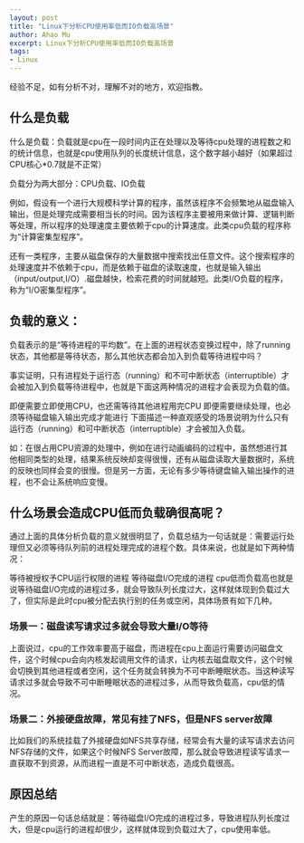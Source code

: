 ```yaml
---
layout: post
title: "Linux下分析CPU使用率低而IO负载高场景"
author: Ahao Mu
excerpt: Linux下分析CPU使用率低而IO负载高场景
tags:
- Linux
---
```


经验不足，如有分析不对，理解不对的地方，欢迎指教。

## 什么是负载
什么是负载：负载就是cpu在一段时间内正在处理以及等待cpu处理的进程数之和的统计信息，也就是cpu使用队列的长度统计信息，这个数字越小越好（如果超过CPU核心*0.7就是不正常）

负载分为两大部分：CPU负载、IO负载

例如，假设有一个进行大规模科学计算的程序，虽然该程序不会频繁地从磁盘输入输出，但是处理完成需要相当长的时间。因为该程序主要被用来做计算、逻辑判断等处理，所以程序的处理速度主要依赖于cpu的计算速度。此类cpu负载的程序称为“计算密集型程序”。

还有一类程序，主要从磁盘保存的大量数据中搜索找出任意文件。这个搜索程序的处理速度并不依赖于cpu，而是依赖于磁盘的读取速度，也就是输入输出（input/output,I/O）.磁盘越快，检索花费的时间就越短。此类I/O负载的程序，称为“I/O密集型程序”。

## 负载的意义：

负载表示的是“等待进程的平均数”。在上面的进程状态变换过程中，除了running状态，其他都是等待状态，那么其他状态都会加入到负载等待进程中吗？

事实证明，只有进程处于运行态（running）和不可中断状态（interruptible）才会被加入到负载等待进程中，也就是下面这两种情况的进程才会表现为负载的值。

即便需要立即使用CPU，也还需等待其他进程用完CPU
即便需要继续处理，也必须等待磁盘输入输出完成才能进行
下面描述一种直观感受的场景说明为什么只有运行态（running）和可中断状态（interruptible）才会被加入负载。

如：在很占用CPU资源的处理中，例如在进行动画编码的过程中，虽然想进行其他相同类型的处理，结果系统反映却变得很慢，还有从磁盘读取大量数据时，系统的反映也同样会变的很慢。但是另一方面，无论有多少等待键盘输入输出操作的进程，也不会让系统响应变慢。

## 什么场景会造成CPU低而负载确很高呢？

通过上面的具体分析负载的意义就很明显了，负载总结为一句话就是：需要运行处理但又必须等待队列前的进程处理完成的进程个数。具体来说，也就是如下两种情况：

等待被授权予CPU运行权限的进程
等待磁盘I/O完成的进程
cpu低而负载高也就是说等待磁盘I/O完成的进程过多，就会导致队列长度过大，这样就体现到负载过大了，但实际是此时cpu被分配去执行别的任务或空闲，具体场景有如下几种。

### 场景一：磁盘读写请求过多就会导致大量I/O等待
上面说过，cpu的工作效率要高于磁盘，而进程在cpu上面运行需要访问磁盘文件，这个时候cpu会向内核发起调用文件的请求，让内核去磁盘取文件，这个时候会切换到其他进程或者空闲，这个任务就会转换为不可中断睡眠状态。当这种读写请求过多就会导致不可中断睡眠状态的进程过多，从而导致负载高，cpu低的情况。

### 场景二：外接硬盘故障，常见有挂了NFS，但是NFS server故障
比如我们的系统挂载了外接硬盘如NFS共享存储，经常会有大量的读写请求去访问NFS存储的文件，如果这个时候NFS Server故障，那么就会导致进程读写请求一直获取不到资源，从而进程一直是不可中断状态，造成负载很高。

## 原因总结
产生的原因一句话总结就是：等待磁盘I/O完成的进程过多，导致进程队列长度过大，但是cpu运行的进程却很少，这样就体现到负载过大了，cpu使用率低。

